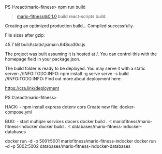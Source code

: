 PS I:\react\mario-fitness> npm run build

> mario-fitness@0.1.0 build
> react-scripts build

Creating an optimized production build...
Compiled successfully.

File sizes after gzip:

45.7 kB build\static\js\main.648ca30d.js

The project was built assuming it is hosted at /.
You can control this with the homepage field in your package.json.

The build folder is ready to be deployed.
You may serve it with a static server:
//INFO:TODO:INFO:
npm install -g serve
serve -s build
//INFO:TODO:INFO:
Find out more about deployment here:

https://cra.link/deployment

PS I:\react\mario-fitness>

HACK: - npm install express dotenv cors
Create new file: docker-compose.yml

BUG: - start multiple services docers
docker build . -t mariofitness/mario-fitness-indocker
docker build . -t databases/mario-fitness-indocker-databases

docker run -d -p 5001:5001 mariofitness/mario-fitness-indocker
docker run -d -p 5002:5002 databases/mario-fitness-indocker-databases
